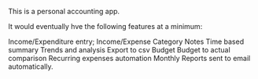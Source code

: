 This is a personal accounting app. 

It would eventually hve the following features at a minimum:

Income/Expenditure entry; 
Income/Expense Category 
Notes 
Time based summary 
Trends and analysis 
Export to csv 
Budget 
Budget to actual comparison 
Recurring expenses automation 
Monthly Reports sent to email automatically.